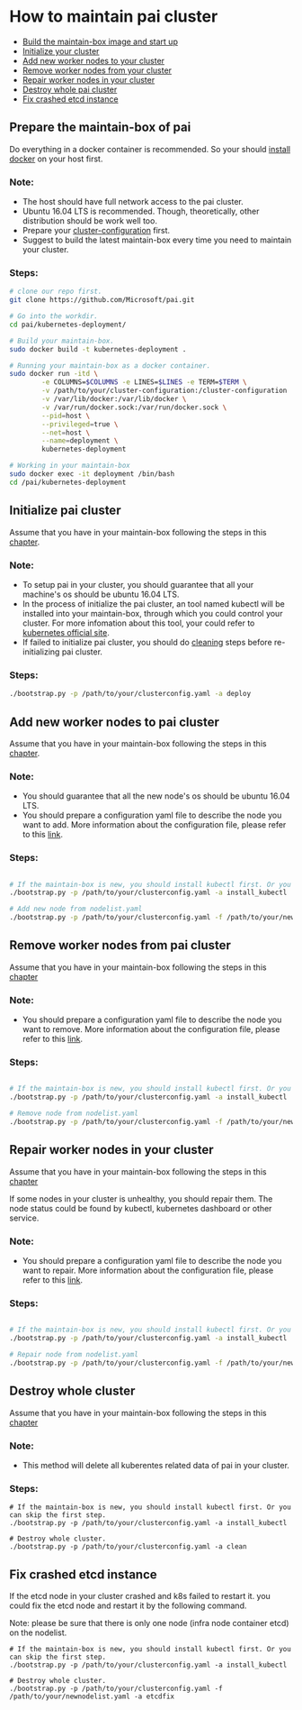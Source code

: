#  How to maintain pai cluster
 - [Build the maintain-box image and start up](#maintain_box)
 - [Initialize your cluster](#initialize_cluster)
 - [Add new worker nodes to your cluster](#add_worker_new_node)
 - [Remove worker nodes from your cluster](#remove_worker_node)
 - [Repair worker nodes in your cluster](#repair_worker_node)
 - [Destroy whole pai cluster](#destroy_cluster)
 - [Fix crashed etcd instance](#etcd_fix) 

## Prepare the maintain-box of pai <a name="maintain_box"></a>

Do everything in a docker container is recommended. So your should [install docker](https://www.docker.com/community-edition) on your host first.  

### Note:
- The host should have full network access to the pai cluster. 
- Ubuntu 16.04 LTS is recommended. Though, theoretically, other distribution should be work well too. 
- Prepare your [cluster-configuration](http://192.168.16.70/LeiNao/pai/blob/pai_210/kubernetes-deployment/cluster-config.yaml) first.
- Suggest to build the latest maintain-box every time you need to maintain your cluster. 

### Steps:
```bash
# clone our repo first.
git clone https://github.com/Microsoft/pai.git

# Go into the workdir.
cd pai/kubernetes-deployment/

# Build your maintain-box.
sudo docker build -t kubernetes-deployment .

# Running your maintain-box as a docker container.
sudo docker run -itd \
        -e COLUMNS=$COLUMNS -e LINES=$LINES -e TERM=$TERM \
        -v /path/to/your/cluster-configuration:/cluster-configuration  \
        -v /var/lib/docker:/var/lib/docker \
        -v /var/run/docker.sock:/var/run/docker.sock \
        --pid=host \
        --privileged=true \
        --net=host \
        --name=deployment \
        kubernetes-deployment

# Working in your maintain-box
sudo docker exec -it deployment /bin/bash
cd /pai/kubernetes-deployment

```


## Initialize pai cluster <a name="initialize_cluster"></a>
Assume that you have in your maintain-box following the steps in this [chapter](#maintain_box).

### Note:
- To setup pai in your cluster, you should guarantee that all your machine's os should be ubuntu 16.04 LTS. 
- In the process of initialize the pai cluster, an tool named kubectl will be installed into your maintain-box, through which you could control your cluster. For more infomation about this tool, your could refer to [kubernetes official site](https://kubernetes.io/).
- If failed to initialize pai cluster, you should do [cleaning](#destroy_cluster) steps before re-initializing pai cluster.

### Steps:
```bash
./bootstrap.py -p /path/to/your/clusterconfig.yaml -a deploy
```

## Add new worker nodes to pai cluster <a name="add_worker_new_node"></a>
Assume that you have in your maintain-box following the steps in this [chapter](#maintain_box).

### Note:
- You should guarantee that all the new node's os should be ubuntu 16.04 LTS.
- You should prepare a configuration yaml file to describe the node you want to add. More information about the configuration file, please refer to this [link](https://github.com/Microsoft/pai/blob/master/kubernetes-deployment/node-list-example.yaml).  

### Steps:
```bash

# If the maintain-box is new, you should install kubectl first. Or you can skip the first step.
./bootstrap.py -p /path/to/your/clusterconfig.yaml -a install_kubectl

# Add new node from nodelist.yaml
./bootstrap.py -p /path/to/your/clusterconfig.yaml -f /path/to/your/newnodelist.yaml -a add
```



## Remove worker nodes from pai cluster <a name="remove_worker_node"></a>
Assume that you have in your maintain-box following the steps in this [chapter](#maintain_box)

### Note:
- You should prepare a configuration yaml file to describe the node you want to remove. More information about the configuration file, please refer to this [link](https://github.com/Microsoft/pai/blob/master/kubernetes-deployment/node-list-example.yaml).  

### Steps:
```bash

# If the maintain-box is new, you should install kubectl first. Or you can skip the first step.
./bootstrap.py -p /path/to/your/clusterconfig.yaml -a install_kubectl

# Remove node from nodelist.yaml
./bootstrap.py -p /path/to/your/clusterconfig.yaml -f /path/to/your/newnodelist.yaml -a remove
```


## Repair worker nodes in your cluster <a name="repair_worker_node"></a>
Assume that you have in your maintain-box following the steps in this [chapter](#maintain_box)

If some nodes in your cluster is unhealthy, you should repair them. The node status could be found by kubectl, kubernetes dashboard or other service.

### Note:
- You should prepare a configuration yaml file to describe the node you want to repair. More information about the configuration file, please refer to this [link](https://github.com/Microsoft/pai/blob/master/kubernetes-deployment/node-list-example.yaml).  

### Steps:
```bash

# If the maintain-box is new, you should install kubectl first. Or you can skip the first step.
./bootstrap.py -p /path/to/your/clusterconfig.yaml -a install_kubectl

# Repair node from nodelist.yaml
./bootstrap.py -p /path/to/your/clusterconfig.yaml -f /path/to/your/newnodelist.yaml -a repair
```

## Destroy whole cluster <a name="destroy_cluster"></a> 
Assume that you have in your maintain-box following the steps in this [chapter](#maintain_box)

### Note:
- This method will delete all kuberentes related data of pai in your cluster.

### Steps:

```
# If the maintain-box is new, you should install kubectl first. Or you can skip the first step.
./bootstrap.py -p /path/to/your/clusterconfig.yaml -a install_kubectl

# Destroy whole cluster.
./bootstrap.py -p /path/to/your/clusterconfig.yaml -a clean
```

## Fix crashed etcd instance <a name="etcd_fix"></a>
If the etcd node in your cluster crashed and k8s failed to restart it. you could fix the etcd node and restart it by the following command.

Note: please be sure that there is only one node (infra node container etcd) on the nodelist.

```
# If the maintain-box is new, you should install kubectl first. Or you can skip the first step.
./bootstrap.py -p /path/to/your/clusterconfig.yaml -a install_kubectl

# Destroy whole cluster.
./bootstrap.py -p /path/to/your/clusterconfig.yaml -f /path/to/your/newnodelist.yaml -a etcdfix
```
